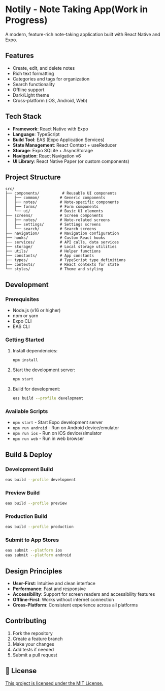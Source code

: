 # Notily - Note Taking App(Work in Progress)

A modern, feature-rich note-taking application built with React Native and Expo.

##  Features

- Create, edit, and delete notes
- Rich text formatting
- Categories and tags for organization
- Search functionality
- Offline support
- Dark/Light theme
- Cross-platform (iOS, Android, Web)

##  Tech Stack

- **Framework**: React Native with Expo
- **Language**: TypeScript
- **Build Tool**: EAS (Expo Application Services)
- **State Management**: React Context + useReducer
- **Storage**: Expo SQLite + AsyncStorage
- **Navigation**: React Navigation v6
- **UI Library**: React Native Paper (or custom components)

##  Project Structure

```
src/
├── components/          # Reusable UI components
│   ├── common/         # Generic components
│   ├── notes/          # Note-specific components
│   ├── forms/          # Form components
│   └── ui/             # Basic UI elements
├── screens/            # Screen components
│   ├── notes/          # Note-related screens
│   ├── settings/       # Settings screens
│   └── search/         # Search screens
├── navigation/         # Navigation configuration
├── hooks/              # Custom React hooks
├── services/           # API calls, data services
├── storage/            # Local storage utilities
├── utils/              # Helper functions
├── constants/          # App constants
├── types/              # TypeScript type definitions
├── contexts/           # React contexts for state
└── styles/             # Theme and styling
```

##  Development

### Prerequisites

- Node.js (v16 or higher)
- npm or yarn
- Expo CLI
- EAS CLI

### Getting Started

1. Install dependencies:
   ```bash
   npm install
   ```

2. Start the development server:
   ```bash
   npm start
   ```

3. Build for development:
   ```bash
   eas build --profile development
   ```

### Available Scripts

- `npm start` - Start Expo development server
- `npm run android` - Run on Android device/emulator
- `npm run ios` - Run on iOS device/simulator
- `npm run web` - Run in web browser

##  Build & Deploy

### Development Build
```bash
eas build --profile development
```

### Preview Build
```bash
eas build --profile preview
```

### Production Build
```bash
eas build --profile production
```

### Submit to App Stores
```bash
eas submit --platform ios
eas submit --platform android
```

##  Design Principles

- **User-First**: Intuitive and clean interface
- **Performance**: Fast and responsive
- **Accessibility**: Support for screen readers and accessibility features
- **Offline-First**: Works without internet connection
- **Cross-Platform**: Consistent experience across all platforms

##  Contributing

1. Fork the repository
2. Create a feature branch
3. Make your changes
4. Add tests if needed
5. Submit a pull request

## 📄 License

[This project is licensed under the MIT License.](LICENSE)
